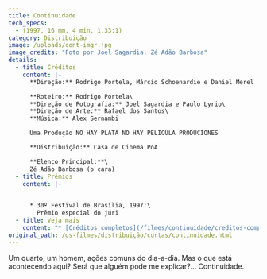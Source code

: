 ```yaml
---
title: Continuidade
tech_specs:
  - (1997, 16 mm, 4 min, 1.33:1)
category: Distribuição
image: /uploads/cont-imgr.jpg
image_credits: "Foto por Joel Sagardia: Zé Adão Barbosa"
details:
  - title: Créditos
    content: |-
      **Direção:** Rodrigo Portela, Márcio Schoenardie e Daniel Merel

      **Roteiro:** Rodrigo Portela\
      **Direção de Fotografia:** Joel Sagardia e Paulo Lyrio\
      **Direção de Arte:** Rafael dos Santos\
      **Música:** Alex Sernambi

      Uma Produção NO HAY PLATA NO HAY PELICULA PRODUCIONES

      **Distribuição:** Casa de Cinema PoA

      **Elenco Principal:**\
      Zé Adão Barbosa (o cara)
  - title: Prêmios
    content: |-
      

      * 30º Festival de Brasília, 1997:\
        Prêmio especial do júri
  - title: Veja mais
    content: "* [C﻿réditos completos](/filmes/continuidade/creditos-completos)"
original_path: /os-filmes/distribuição/curtas/continuidade.html
---
```

Um quarto, um homem, ações comuns do dia-a-dia. Mas o que está acontecendo aqui? Será que alguém pode me explicar?... Continuidade.